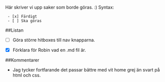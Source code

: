 Här skriver vi upp saker som borde göras. :)
Syntax:
```
 - [x] Färdigt
 - [ ] Ska göras
```
    
##Listan

 - [ ] Göra större hitboxes till nav knapparna.
 - [x] Förklara för Robin vad en .md fil är.



##Kommentarer
 - Jag tycker fortfarande det passar bättre med vit home grej än svart på html och css.
